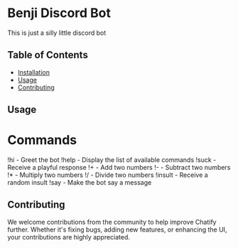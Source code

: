 # Benji Discord Bot

This is just a silly little discord bot

## Table of Contents

- [Installation](#installation)
- [Usage](#usage)
- [Contributing](#contributing)

## Usage

# Commands

!hi - Greet the bot
!help - Display the list of available commands
!suck - Receive a playful response
!<number1>+<number2> - Add two numbers
!<number1>- <number2> - Subtract two numbers
!<number1>\* <number2> - Multiply two numbers
!<number1>/ <number2> - Divide two numbers
!insult - Receive a random insult
!say <message> - Make the bot say a message

## Contributing

We welcome contributions from the community to help improve Chatify further. Whether it's fixing bugs, adding new features, or enhancing the UI, your contributions are highly appreciated.
